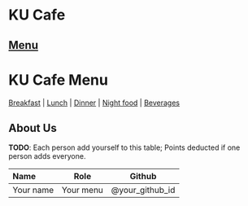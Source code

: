 # KU Cafe

## [Menu](Menu.md)
# KU Cafe Menu

[Breakfast](#breakfast) | [Lunch](#lunch) | [Dinner](#dinner) | [Night food](#night-food) | [Beverages](#beverages)


## About Us

**TODO**: Each person add yourself to this table; Points deducted if one person adds everyone.

| Name      | Role      | Github          |
|:----------|-----------|-----------------|
| Your name | Your menu | @your_github_id |
